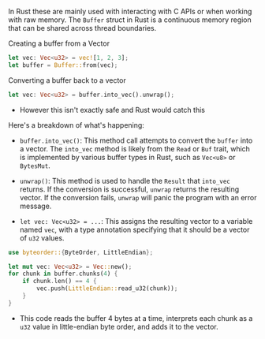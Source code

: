 In Rust these are mainly used with interacting with C APIs or when working with raw memory. The `Buffer` struct in Rust is a continuous memory region that can be shared across thread boundaries.  

Creating a buffer from a Vector

```rust
let vec: Vec<u32> = vec![1, 2, 3];
let buffer = Buffer::from(vec);
```

Converting a buffer back to a vector

```rust
let vec: Vec<u32> = buffer.into_vec().unwrap();
```

- However this isn't exactly safe and Rust would catch this 

Here's a breakdown of what's happening:

- `buffer.into_vec()`: This method call attempts to convert the `buffer` into a vector. The `into_vec` method is likely from the `Read` or `Buf` trait, which is implemented by various buffer types in Rust, such as `Vec<u8>` or `BytesMut`.
    
- `unwrap()`: This method is used to handle the `Result` that `into_vec` returns. If the conversion is successful, `unwrap` returns the resulting vector. If the conversion fails, `unwrap` will panic the program with an error message.
    
- `let vec: Vec<u32> = ...`: This assigns the resulting vector to a variable named `vec`, with a type annotation specifying that it should be a vector of `u32` values.

```rust
use byteorder::{ByteOrder, LittleEndian};

let mut vec: Vec<u32> = Vec::new();
for chunk in buffer.chunks(4) {
    if chunk.len() == 4 {
        vec.push(LittleEndian::read_u32(chunk));
    }
}
```

- This code reads the buffer 4 bytes at a time, interprets each chunk as a `u32` value in little-endian byte order, and adds it to the vector.